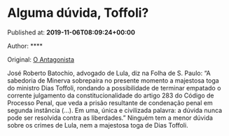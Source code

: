 
# Alguma dúvida, Toffoli?

Published at: **2019-11-06T08:09:24+00:00**

Author: ****

Original: [O Antagonista](https://www.oantagonista.com/brasil/alguma-duvida-toffoli/)

José Roberto Batochio, advogado de Lula, diz na Folha de S. Paulo:
“A sabedoria de Minerva sobrepaira no presente momento a majestosa toga do ministro Dias Toffoli, rondando a possibilidade de terminar empatado o corrente julgamento da constitucionalidade do artigo 283 do Código de Processo Penal, que veda a prisão resultante de condenação penal em segunda instância (…).
Em uma, única e civilizada palavra: a dúvida nunca pode ser resolvida contra as liberdades.”
Ninguém tem a menor dúvida sobre os crimes de Lula, nem a majestosa toga de Dias Toffoli.
